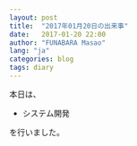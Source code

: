 ```yaml
---
layout: post
title:  "2017年01月20日の出来事"
date:   2017-01-20 22:00
author: "FUNABARA Masao"
lang: "ja"
categories: blog
tags: diary
---
```


本日は、

* システム開発

を行いました。
